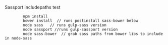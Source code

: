 Sassport includepaths test


			npm install
			bower install  // runs postinstall sass-bower below
			node sass   // runs gulp-sass version
			node sassport //runs gulp-sassport version
			node sass-bower  // grab sass paths from bower libs to include in node-sass
